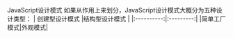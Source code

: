 JavaScript设计模式
如果从作用上来划分，JavaScript设计模式大概分为五种设计类型：
| 创建型设计模式 |结构型设计模式 |
|:----------:|:---------:|
|简单工厂模式|外观模式|
